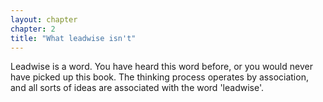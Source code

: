 ```yaml
---
layout: chapter
chapter: 2
title: "What leadwise isn't"
---
```


Leadwise is a word. You have heard this word before, or you would never have picked up this book. The thinking process operates by association, and all sorts of ideas are associated with the word 'leadwise'. 

